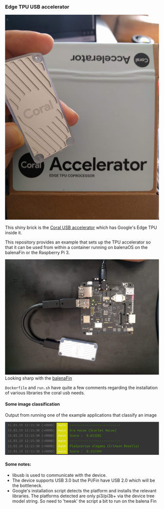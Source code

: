 ### Edge TPU USB accelerator
![](images/coral_usb.jpg)

This shiny brick is the [Coral USB accelerator](https://coral.withgoogle.com/products/accelerator/) which has Google's Edge TPU inside it.

This repository provides an example that sets up the TPU accelerator so that it can be used from within a container running on balenaOS on the balenaFin or the Raspberry Pi 3.

![](images/coral_fin.jpg)
Looking sharp with the [balenaFin](https://www.balena.io/fin/)

`Dockerfile` and `run.sh` have quite a few comments regarding the installation of various libraries the coral usb needs.

#### Some image classification
Output from running one of the example applications that classify an image

![](images/coral_usb_example.png)

#### Some notes:
- libusb is used to communicate with the device.
- The device supports USB 3.0 but the Pi/Fin have USB 2.0 which will be the bottleneck.
- Google's installation script detects the platform and installs the relevant libraries. The platforms detected are only pi3/pi3b+ via the device tree model string. So need to 'tweak' the script a bit to run on the balena Fin
